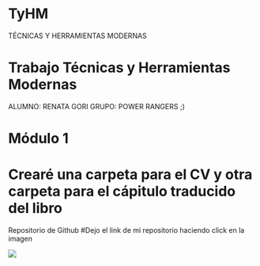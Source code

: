 # TyHM
TÉCNICAS Y HERRAMIENTAS MODERNAS
# Trabajo Técnicas y Herramientas Modernas <br>
ALUMNO: RENATA GORI
GRUPO: POWER RANGERS ;)
# Módulo 1 <br>
# Crearé una carpeta para el CV y otra carpeta para el cápitulo traducido del libro

Repositorio de Github
#Dejo el link de mi repositorio haciendo click en la imagen

<a href="https://github.com/Gori-Renata/TyHM/blob/main/CV_Renata_Gori.pdf">
<img src=

